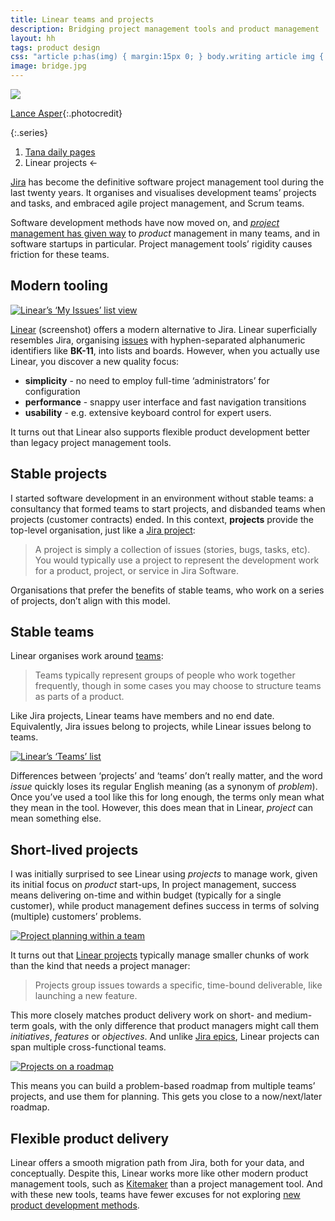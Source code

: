 ```yaml
---
title: Linear teams and projects
description: Bridging project management tools and product management
layout: hh
tags: product design
css: "article p:has(img) { margin:15px 0; } body.writing article img { border: 1px solid #ddd; max-width:calc(100% - 3px) } article a:hover img { box-shadow: 0 0 6px 2px #428bca; }"
image: bridge.jpg
---
```


![](bridge.jpg)

[Lance Asper](https://unsplash.com/photos/tx3YTxZn6RA){:.photocredit}

{:.series}
1. [Tana daily pages](tana-daily-pages)
2. Linear projects ←

[Jira](https://www.atlassian.com/software/jira)
has become the definitive software project management tool during the last twenty years.
It organises and visualises development teams’ projects and tasks,
and embraced agile project management, and Scrum teams.

Software development methods have now moved on, and 
[_project_ management has given way](project-myopia-review) to _product_ management in many teams,
and in software startups in particular.
Project management tools’ rigidity causes friction for these teams.

## Modern tooling

[![Linear’s ‘My Issues’ list view](linear/issues.webp)](linear/issues.webp)

[Linear](https://linear.app/) (screenshot) offers a modern alternative to Jira.
Linear superficially resembles Jira, organising
[issues](https://linear.app/docs/conceptual-model#issues) 
with hyphen-separated alphanumeric identifiers like **BK-11**, into lists and boards.
However, when you actually use Linear, you discover a new quality focus:

* **simplicity** - no need to employ full-time ‘administrators’ for configuration
* **performance** - snappy user interface and fast navigation transitions
* **usability** - e.g. extensive keyboard control for expert users.

It turns out that Linear also supports flexible product development better than legacy project management tools.

## Stable projects

I started software development in an environment without stable teams:
a consultancy that formed teams to start projects, and disbanded teams when projects (customer contracts) ended.
In this context, **projects** provide the top-level organisation, just like a 
[Jira project](https://support.atlassian.com/jira-software-cloud/docs/what-is-a-jira-software-project/):

> A project is simply a collection of issues (stories, bugs, tasks, etc).
> You would typically use a project to represent the development work for a product, project, or service in Jira Software.

Organisations that prefer the benefits of stable teams, who work on a series of projects,
don’t align with this model.

## Stable teams

Linear organises work around [teams](https://linear.app/docs/conceptual-model#teams):

> Teams typically represent groups of people who work together frequently, though in some cases you may choose to structure teams as parts of a product.

Like Jira projects, Linear teams have members and no end date.
Equivalently, Jira issues belong to projects, while Linear issues belong to teams.

[![Linear’s ‘Teams’ list](linear/teams.webp)](linear/teams.webp)

Differences between ‘projects’ and ‘teams’ don’t really matter,
and the word _issue_ quickly loses its regular English meaning (as a synonym of _problem_).
Once you’ve used a tool like this for long enough, the terms only mean what they mean in the tool.
However, this does mean that in Linear, _project_ can mean something else.

## Short-lived projects

I was initially surprised to see Linear using _projects_ to manage work, given its initial focus on _product_ start-ups,
In project management, success means delivering on-time and within budget (typically for a single customer),
while product management defines success in terms of solving (multiple) customers’ problems.

[![Project planning within a team](linear/projects.webp)](linear/projects.webp)

It turns out that [Linear projects](https://linear.app/docs/conceptual-model#projects)
typically manage smaller chunks of work than the kind that needs a project manager:

> Projects group issues towards a specific, time-bound deliverable, like launching a new feature.

This more closely matches product delivery work on short- and medium-term goals,
with the only difference that product managers might call them _initiatives_, _features_ or _objectives_.
And unlike [Jira epics](https://www.atlassian.com/agile/project-management/epics),
Linear projects can span multiple cross-functional teams.

[![Projects on a roadmap](linear/roadmap.webp)](linear/roadmap.webp)

This means you can build a problem-based roadmap from multiple teams’ projects, 
and use them for planning.
This gets you close to a now/next/later roadmap.

## Flexible product delivery

Linear offers a smooth migration path from Jira, both for your data, and conceptually.
Despite this, Linear works more like other modern product management tools,
such as [Kitemaker](kitemaker-review) than a project management tool.
And with these new tools, teams have fewer excuses for not exploring
[new product development methods](extreme-product).
